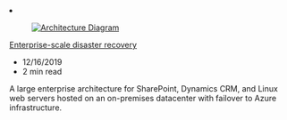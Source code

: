 <!-- This file is automatically generated by build/architectures/build_index.py. Any updates will be lost. -->

<!-- markdownlint-disable MD033 -->

<li class="grid-item item-column" data-categories="Management and Governance Hybrid ">
<article class="card">
    <div class="card-header has-margin-bottom-none" aria-hidden="true">
        <figure class="image diagram has-height-175 has-overflow-hidden level">
            <a href="/azure/architecture/solution-ideas/articles/disaster-recovery-enterprise-scale-dr"><img src="/azure/architecture/browse/thumbs/disaster-recovery-enterprise-scale-dr.png" class="diagram" alt="Architecture Diagram" data-linktype="relative-path"></a>
        </figure>
    </div>
    <div class="card-content">
        <a class="card-content-title has-margin-top-none" href="/azure/architecture/solution-ideas/articles/disaster-recovery-enterprise-scale-dr">
            <p>Enterprise-scale disaster recovery</p>
        </a>
        <ul class="card-content-metadata">
            <li>12/16/2019</li>
            <li>2 min read</li>
        </ul>
        <p class="card-content-description">A large enterprise architecture for SharePoint, Dynamics CRM, and Linux web servers hosted on an on-premises datacenter with failover to Azure infrastructure.</p>
        <div class="bottom-to-top-fade is-hidden-mobile"></div>
    </div>
</article>
</li>
